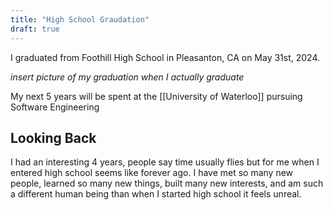 ```yaml
---
title: "High School Graudation"
draft: true
---
```


I graduated from Foothill High School in Pleasanton, CA on May 31st, 2024.

*insert picture of my graduation when I actually graduate*

My next 5 years will be spent at the [[University of Waterloo]] pursuing Software Engineering

## Looking Back

I had an interesting 4 years, people say time usually flies but for me when I entered high school seems like forever ago. I have met so many new people, learned so many new things, built many new interests, and am such a different human being than when I started high school it feels unreal. 

